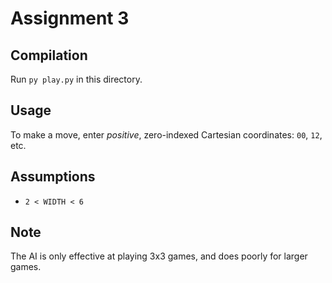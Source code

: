 # Assignment 3

## Compilation
Run `py play.py` in this directory.

## Usage
To make a move, enter *positive*, zero-indexed Cartesian coordinates: `00`, `12`, etc.

## Assumptions
- `2 < WIDTH < 6`

## Note
The AI is only effective at playing 3x3 games, and does poorly for larger games.
